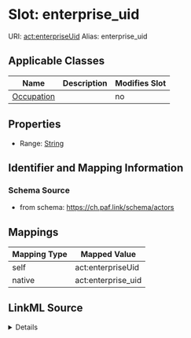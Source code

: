 

# Slot: enterprise_uid 



URI: [act:enterpriseUid](https://ch.paf.link/schema/actors/enterpriseUid)
Alias: enterprise_uid

<!-- no inheritance hierarchy -->





## Applicable Classes

| Name | Description | Modifies Slot |
| --- | --- | --- |
| [Occupation](Occupation.md) |  |  no  |






## Properties

* Range: [String](String.md)




## Identifier and Mapping Information






### Schema Source


* from schema: https://ch.paf.link/schema/actors




## Mappings

| Mapping Type | Mapped Value |
| ---  | ---  |
| self | act:enterpriseUid |
| native | act:enterprise_uid |




## LinkML Source

<details>
```yaml
name: enterprise_uid
from_schema: https://ch.paf.link/schema/actors
rank: 1000
slot_uri: act:enterpriseUid
alias: enterprise_uid
owner: Occupation
domain_of:
- Occupation
range: string

```
</details>